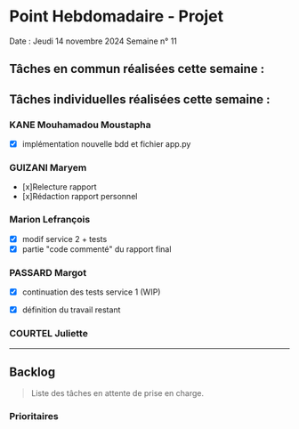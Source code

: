 # Point Hebdomadaire - Projet

Date : Jeudi 14 novembre 2024
Semaine n° 11

## Tâches en commun réalisées cette semaine :


## Tâches individuelles réalisées cette semaine :

### KANE Mouhamadou Moustapha
- [x] implémentation nouvelle bdd et fichier app.py

### GUIZANI Maryem
- [x]Relecture rapport
- [x]Rédaction rapport personnel

### Marion Lefrançois
- [x] modif service 2 + tests
- [x] partie "code commenté" du rapport final

### PASSARD Margot
- [x] continuation des tests service 1 (WIP)
- [x] définition du travail restant


### COURTEL Juliette


---

## Backlog

> Liste des tâches en attente de prise en charge.

### Prioritaires
